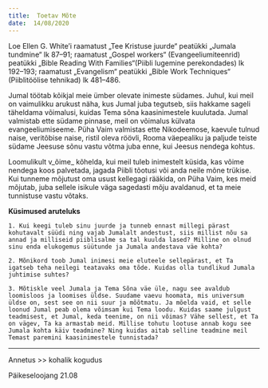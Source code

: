 ```yaml
---
title:  Toetav Mõte
date:  14/08/2020
---
```


Loe Ellen G. White’i raamatust „Tee Kristuse juurde“ peatükki „Jumala tundmine“ lk 87–91; raamatust „Gospel workers“ (Evangeeliumiteenrid) peatükki „Bible Reading With Families“(Piibli lugemine perekondades) lk 192–193; raamatust „Evangelism“ peatükki „Bible Work Techniques“ (Piiblitöölise tehnikad) lk 481–486.

Jumal töötab kõikjal meie ümber olevate inimeste südames. Juhul, kui meil on vaimulikku arukust näha, kus Jumal juba tegutseb, siis hakkame sageli täheldama võimalusi, kuidas Tema sõna kaasinimestele kuulutada. Jumal valmistab ette südame pinnase, meil on võimalus külvata evangeeliumiseeme. Püha Vaim valmistas ette Nikodeemose, kaevule tulnud naise, veritõbise naise, ristil oleva röövli, Rooma väepealiku ja paljude teiste südame Jeesuse sõnu vastu võtma juba enne, kui Jeesus nendega kohtus.

Loomulikult v_õime_ kõhelda, kui meil tuleb inimestelt küsida, kas võime nendega koos palvetada, jagada Piibli tõotusi või anda neile mõne trükise. Kui tunneme mõjutust oma usust kellegagi rääkida, on Püha Vaim, kes meid mõjutab, juba sellele isikule väga sagedasti mõju avaldanud, et ta meie tunnistuse vastu võtaks.

**Küsimused aruteluks**

`1. Kui keegi tuleb sinu juurde ja tunneb ennast millegi pärast kohutavalt süüdi ning vajab Jumalalt andestust, siis millist nõu sa annad ja milliseid piiblisalme sa tal kuulda lased? Milline on olnud sinu enda elukogemus süütunde ja Jumala andestava väe kohta?`

`2. Mõnikord toob Jumal inimesi meie eluteele sellepärast, et Ta igatseb teha neilegi teatavaks oma tõde. Kuidas olla tundlikud Jumala juhtimise suhtes?`

`3. Mõtiskle veel Jumala ja Tema Sõna väe üle, nagu see avaldub loomisloos ja loomises üldse. Suudame vaevu hoomata, mis universum üldse on, sest see on nii suur ja mõõtmatu. Ja mõelda vaid, et selle loonud Jumal peab olema võimsam kui Tema loodu. Kuidas saame julgust teadmisest, et Jumal, keda teenime, on nii võimas? Vähe sellest, et Ta on vägev, Ta ka armastab meid. Millise tohutu lootuse annab kogu see Jumala kohta käiv teadmine? Ning kuidas aitab selline teadmine meil Temast paremini kaasinimestele tunnistada?`

---

Annetus >> kohalik kogudus  

Päikeseloojang 21.08